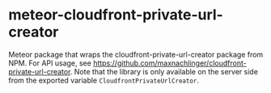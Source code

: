 meteor-cloudfront-private-url-creator
=====================================

Meteor package that wraps the cloudfront-private-url-creator package from NPM. For API usage, see
https://github.com/maxnachlinger/cloudfront-private-url-creator. Note that the library is only available on the server
side from the exported variable ```CloudfrontPrivateUrlCreator```.
